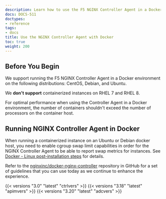 ```yaml
---
description: Learn how to use the F5 NGINX Controller Agent in a Docker environment.
docs: DOCS-511
doctypes:
- reference
tags:
- docs
title: Use the NGINX Controller Agent with Docker
toc: true
weight: 200
---
```


## Before You Begin

We support running the F5 NGINX Controller Agent in a Docker environment on the following distributions: CentOS, Debian, and Ubuntu.

We **don't support** containerized instances on RHEL 7 and RHEL 8.

For optimal performance when using the Controller Agent in a Docker environment, the number of containers shouldn't exceed the number of processors on the container host.

## Running NGINX Controller Agent in Docker

When running a containerized instance on an Ubuntu or Debian docker host, you need to enable cgroup swap limit capabilities in order for the NGINX Controller Agent to be able to report swap metrics for instances. See [Docker - Linux post-installation steps](https://docs.docker.com/engine/install/linux-postinstall/#your-kernel-does-not-support-cgroup-swap-limit-capabilities) for details.

Refer to the [nginxinc/docker-nginx-controller](https://github.com/nginxinc/docker-nginx-controller) repository in GitHub for a set of guidelines that you can use today as we continue to enhance the experience.

{{< versions "3.0" "latest" "ctrlvers" >}}
{{< versions "3.18" "latest" "apimvers" >}}
{{< versions "3.20" "latest" "adcvers" >}}

